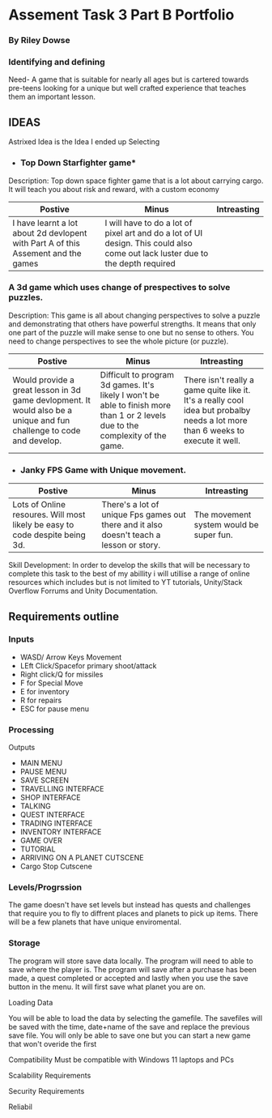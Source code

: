 # Assement Task 3 Part B Portfolio
### By Riley Dowse


### Identifying and defining
Need- A game that is suitable for nearly all ages but is cartered towards pre-teens looking for a unique but well crafted experience that teaches them an important lesson.

## IDEAS
Astrixed Idea is the Idea I ended up Selecting
- ### Top Down Starfighter game*

Description:
Top down space fighter game that is a lot about carrying cargo. It will teach you about risk and reward, with a custom economy 


|Postive|Minus|Intreasting|
|-------|-----|-----------|
| I have learnt a lot about 2d devlopent with Part A of this Assement and the games| I will have to do a lot of pixel art and do a lot of UI design. This could also come out lack luster due to the depth required|  |


### A 3d game which uses change of prespectives to solve puzzles.
Description:
This game is all  about changing perspectives to solve a puzzle and demonstrating that others have powerful strengths. It means that only one part of the puzzle will make sense to one but no sense to others. You need to change perspectives to see the whole picture (or puzzle).

|Postive|Minus|Intreasting|
|-------|-----|-----------|
|Would provide a great lesson in 3d game devlopment. It would also be a unique and fun challenge to code and develop.|Difficult to program 3d games. It's likely I won't be able to finish more than 1 or 2 levels due to the complexity of the game. |There isn't really a game quite like it. It's a really cool idea but probalby needs a lot more than 6 weeks to execute it well.|


- ### Janky FPS Game with Unique movement.

|Postive|Minus|Intreasting|
|-------|-----|-----------|
|Lots of Online resoures. Will most likely be easy to code despite being 3d.| There's a lot of unique Fps games out there and it also doesn't teach a lesson or story.| The movement system would be super fun. 






Skill Development: In order to develop the skills that will be necessary to complete this task to the best of my abillity i will utillise a range of online resources which includes but is not limited to YT tutorials, Unity/Stack Overflow Forrums and Unity Documentation.
## Requirements outline
### Inputs

- WASD/ Arrow Keys Movement 
- LEft Click/Spacefor primary shoot/attack
- Right click/Q for missiles 
- F for Special Move
- E for inventory
- R for repairs
- ESC for pause menu 
### Processing 
Outputs
- MAIN MENU
- PAUSE MENU 
- SAVE SCREEN
- TRAVELLING INTERFACE
- SHOP INTERFACE
- TALKING
- QUEST INTERFACE
- TRADING INTERFACE
- INVENTORY INTERFACE
- GAME OVER
- TUTORIAL
- ARRIVING ON A PLANET CUTSCENE
- Cargo Stop Cutscene


### Levels/Progrssion
The game doesn't have set levels but instead has quests and challenges that require you to fly to diffrent places and planets to pick up items. There will be a few planets that have unique enviromental.

### Storage
The program will store save data locally. The program will need to able to save where the player is. The program will save after a purchase has been made, a quest completed or accepted and lastly when you use the save button in the menu. It will first save what planet you are on.

Loading Data 

You will be able to load the data by selecting the gamefile. The savefiles will be saved with the time, date+name of the save  and replace the previous save file. You will only be able to save one but you can start a new game that won't overide the first








Compatibility 
Must be compatible with Windows 11 laptops and PCs


Scalability Requirements


Security Requirements

Reliabil